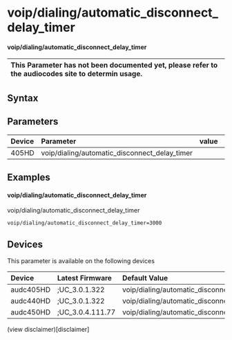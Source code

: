 ﻿---
description: voip/dialing/automatic_disconnect_delay_timer
search: false
---

# voip/dialing/automatic_disconnect_delay_timer

#### voip/dialing/automatic_disconnect_delay_timer


| This Parameter has not been documented yet, please refer to the audiocodes site to determin usage.  | 
| :--- |

## Syntax

## Parameters
|Device|Parameter|value|Description|
|:---|:---|:---|:---|
| 405HD | voip/dialing/automatic_disconnect_delay_timer |  |  |

## Examples
#### voip/dialing/automatic_disconnect_delay_timer

voip/dialing/automatic_disconnect_delay_timer

```
voip/dialing/automatic_disconnect_delay_timer=3000
```

## Devices
This parameter is available on the following devices

| Device | Latest Firmware | Default Value |
|:---|:---|:---|
| audc405HD | ;UC_3.0.1.322 | voip/dialing/automatic_disconnect_delay_timer=3000 
| audc440HD | ;UC_3.0.1.322 | voip/dialing/automatic_disconnect_delay_timer=3000 
| audc450HD | ;UC_3.0.4.111.77 | voip/dialing/automatic_disconnect_delay_timer=3000 

(view disclaimer)[disclaimer]

